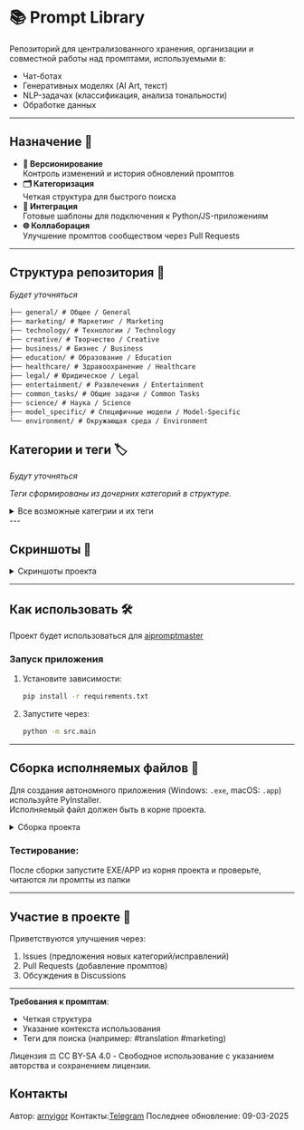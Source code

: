 # 📚 Prompt Library

Репозиторий для централизованного хранения, организации и совместной работы над промптами, используемыми в:
- Чат-ботах
- Генеративных моделях (AI Art, текст)
- NLP-задачах (классификация, анализа тональности)
- Обработке данных

---

## Назначение 🎯
- **🔄 Версионирование**  
  Контроль изменений и история обновлений промптов
- **🗂️ Категоризация**  
  Четкая структура для быстрого поиска
- **🤖 Интеграция**  
  Готовые шаблоны для подключения к Python/JS-приложениям
- **🌐 Коллаборация**  
  Улучшение промптов сообществом через Pull Requests

---

## Структура репозитория 📂
*Будет уточняться*
```
├── general/ # Общее / General
├── marketing/ # Маркетинг / Marketing
├── technology/ # Технологии / Technology
├── creative/ # Творчество / Creative
├── business/ # Бизнес / Business
├── education/ # Образование / Education
├── healthcare/ # Здравоохранение / Healthcare
├── legal/ # Юридическое / Legal
├── entertainment/ # Развлечения / Entertainment
├── common_tasks/ # Общие задачи / Common Tasks
├── science/ # Наука / Science
├── model_specific/ # Специфичные модели / Model-Specific
└── environment/ # Окружающая среда / Environment
```

## Категории и теги 🏷️  

*Будут уточняться*

*Теги сформированы из дочерних категорий в структуре.*  
<details>
  <summary>Все возможные категрии и их теги</summary>

### **General / Общее**  
**Теги**:  
`common_tasks`, `education`, `entertainment`, `legal`, `healthcare` 

---

### **Marketing / Маркетинг**  
**Теги**:  
`social_media`, `seo`, `content_marketing`, `advertising`, `branding`  

---

### **Technology / Технологии**  
**Теги**:  
`software`, `data_science`, `ai_ml`, `cloud`, `cybersecurity`, `programming`, `data_analysis`  

---

### **Creative / Творчество**  
**Теги**:  
`design`, `writing`, `art`, `music`, `video`, `game_dev`  

---

### **Business / Бизнес**  
**Теги**:  
`finance`, `hr`, `project_management`, `sales`, `customer_service`  

---

### **Education / Образование**  
**Теги**:  
`courses`, `research`, `language_learning`, `testing`  

---

### **Healthcare / Здравоохранение**  
**Теги**:  
`diagnostics`, `patient_care`, `medical_research`  

---

### **Legal / Юридическое**  
**Теги**:  
`contracts`, `regulations`, `dispute_resolution`  

---

### **Entertainment / Развлечения**  
**Теги**:  
`games`, `music`, `movies`, `books`  

---

### **Social Media / Соцсети**  
**Теги**:  
`instagram`, `facebook`, `tiktok`  

---

### **SEO**  
**Теги**:  
`keyword_optimization`, `content_strategy`  

---

### **AI/ML / ИИ и ML**  
**Теги**:  
`nlp`, `computer_vision`, `reinforcement_learning`  

---

### **Software / Программное обеспечение**  
**Теги**:  
`dev_ops`, `web_dev`, `mobile_dev`  

---

### **Design / Дизайн**  
**Теги**:  
`uiux`, `graphic_design`, `3d_modeling`  

---

### **Writing / Письмо**  
**Теги**:  
`fiction`, `academic`, `technical`  

---

### **Finance / Финансы**  
**Теги**:  
`investment`, `accounting`, `risk_management`  

---

### **HR**  
**Теги**:  
`recruitment`, `training`, `performance`  

---

### **Diagnostics / Диагностика**  
**Теги**:  
`medical_imaging`, `symptom_analysis`  

---

### **Courses / Курсы**  
**Теги**:  
`programming`, `mathematics`, `languages`  

---

### **Games / Игры**  
**Теги**:  
`strategy`, `puzzle`, `casual`  

---

### **Music / Музыка**  
**Теги**:  
`composition`, `production`, `analysis`  

---

### **Common Tasks / Общие задачи**  
**Теги**:  
`productivity`, `translations`, `automation`  

---

### **Science / Наука**  
**Теги**:  
`physics`, `chemistry`, `biology`  

---

### **Model-Specific / Специфичные модели**  
**Теги**:  
`gpt-4`, `dalle`, `stable_diffusion`, `midjourney`  

---

### **Programming / Программирование**  
**Теги**:  
`python`, `javascript`, `data_structures`  

---

### **Data Analysis / Анализ данных**  
**Теги**:  
`statistics`, `big_data`, `visualization`  

---

### **Environment / Окружающая среда**  
**Теги**:  
`climate`, `energy`, `conservation`  

---

### **Game Development / Разработка игр**  
**Теги**:  
`game_design`, `asset_creation`, `level_design`  

</details>
---

## Скриншоты 📸

<details>
  <summary>Скриншоты проекта</summary>

  ![Основное окно](screenshots/main_window.jpg)
_Виджет с поиском, списком промптов и кнопками действий_
  ![Скриншот 1](screenshots/edit_window_1.jpg)
  ![Скриншот 2](screenshots/edit_window_2.jpg)
  ![Скриншот 3](screenshots/edit_window_3.jpg)
  ![Скриншот 4](screenshots/edit_window_4.jpg)
  ![Скриншот 5](screenshots/edit_window_5.jpg)
  ![Скриншот для запросов в Hugging Face](screenshots/hf_window.jpg)

</details>

---

## Как использовать 🛠️
Проект будет использоваться для [aipromptmaster]( https://github.com/arnyigor/aipromptmaster)
### Запуск приложения
1. Установите зависимости:
   ```bash
   pip install -r requirements.txt
   
2. Запустите через:
   ```bash
   python -m src.main

---

## Сборка исполняемых файлов 🚀
Для создания автономного приложения (Windows: `.exe`, macOS: `.app`) используйте PyInstaller.  
Исполняемый файл должен быть в корне проекта.

<details>
  <summary>Сборка проекта</summary>

### Для Windows:
1. Установите зависимости:
   ```bash
   pip install -r requirements.txt
   
2.  **Auto-py-to-exe**
    Auto-py-to-exe предоставляет графический интерфейс для использования PyInstaller.
    Установка:
    ```bash
    pip install auto-py-to-exe

3. Соберите **.exe**:
- Или через **Auto-py-to-exe**
    ```bash
    python -m auto_py_to_exe
- Или через **pyinstaller**
  ```bash
  pyinstaller --onefile --windowed --name "aipromptmaster" src/main.py --distpath .
`--name "aipromptmaster"`: Название исполняемого файла.

`--distpath .`: Результат сохраняется в корне проекта.

### Для macOS:
1. Установите зависимости:
   ```bash
   pip install -r requirements.txt

2. Соберите **.app**:
   ```bash
   pyinstaller --onefile --name "aipromptmaster" src/main.py --distpath .

3. Для macOS часто требуется установка **.pyobjc**:
   ```bash
   pip install pyobjc

</details>

### Тестирование:
После сборки запустите EXE/APP из корня проекта и проверьте, читаются ли промпты из папки

---

## **Участие в проекте** 🤝
Приветствуются улучшения через:
1. Issues (предложения новых категорий/исправлений)
2. Pull Requests (добавление промптов)
3. Обсуждения в Discussions

---

**Требования к промптам**:
- Четкая структура
- Указание контекста использования
- Теги для поиска (например: #translation #marketing)

Лицензия ⚖️
CC BY-SA 4.0 - Свободное использование с указанием авторства и сохранением лицензии.

## Контакты
Автор: [arnyigor](https://github.com/arnyigor)
Контакты:[Telegram](https://t.me/arnyigor)
Последнее обновление: 09-03-2025

